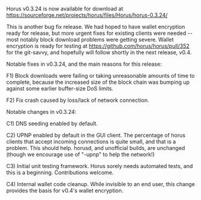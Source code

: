 Horus v0.3.24 is now available for download at
https://sourceforge.net/projects/horus/files/Horus/horus-0.3.24/

This is another bug fix release.  We had hoped to have wallet encryption ready for release, but more urgent fixes for existing clients were needed -- most notably block download problems were getting severe.  Wallet encryption is ready for testing at https://github.com/horus/horus/pull/352 for the git-savvy, and hopefully will follow shortly in the next release, v0.4.

Notable fixes in v0.3.24, and the main reasons for this release:

F1) Block downloads were failing or taking unreasonable amounts of time to complete, because the increased size of the block chain was bumping up against some earlier buffer-size DoS limits.

F2) Fix crash caused by loss/lack of network connection.

Notable changes in v0.3.24:

C1) DNS seeding enabled by default.

C2) UPNP enabled by default in the GUI client.  The percentage of horus clients that accept incoming connections is quite small, and that is a problem.  This should help.  horusd, and unofficial builds, are unchanged (though we encourage use of "-upnp" to help the network!)

C3) Initial unit testing framework.  Horus sorely needs automated tests, and this is a beginning.  Contributions welcome.

C4) Internal wallet code cleanup.  While invisible to an end user, this change provides the basis for v0.4's wallet encryption.
